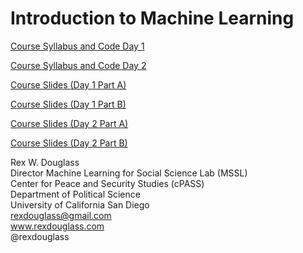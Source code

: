 # Introduction to Machine Learning

[Course Syllabus and Code Day 1](https://CenterForPeaceAndSecurityStudies.github.io/IntroductiontoMachineLearning/Douglass_IntroductionToMachineLearning_2018_Syllabus_Day1.nb.html)

[Course Syllabus and Code Day 2](https://CenterForPeaceAndSecurityStudies.github.io/IntroductiontoMachineLearning/Douglass_IntroductionToMachineLearning_2018_Syllabus_Day2.nb.html)

[Course Slides (Day 1 Part A)](https://docs.google.com/presentation/d/19i2om_jwK8m3a-jNvgtM-WMT1l1HAGaGuWeb4bgLsTM/edit?usp=sharing)

[Course Slides (Day 1 Part B)](https://docs.google.com/presentation/d/1Z857fFS692ijppXZzrPVjsVxsllwDKzoFBWOchRjDfU/edit?usp=sharing)

[Course Slides (Day 2 Part A)](https://docs.google.com/presentation/d/1HRzRTjz31vt_HwOkKE_jNUYhg1a2LrOxS6LM3RI9dE4/edit?usp=sharing)

[Course Slides (Day 2 Part B)](https://docs.google.com/presentation/d/1HRzRTjz31vt_HwOkKE_jNUYhg1a2LrOxS6LM3RI9dE4/edit?usp=sharing)



Rex W. Douglass<br/>
Director Machine Learning for Social Science Lab (MSSL)<br/>
Center for Peace and Security Studies (cPASS)<br/>
Department of Political Science<br/>
University of California San Diego<br/>
rexdouglass@gmail.com<br/> 
www.rexdouglass.com<br/>
@rexdouglass


